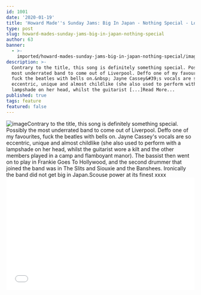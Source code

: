```yaml
---
id: 1001
date: '2020-01-19'
title: 'Howard Made''s Sunday Jams: Big In Japan - Nothing Special - Loose Lips'
type: post
slug: howard-mades-sunday-jams-big-in-japan-nothing-special
author: 63
banner:
  - >-
    imported/howard-mades-sunday-jams-big-in-japan-nothing-special/image1001.jpeg
description: >-
  Contrary to the title, this song is definitely something special. Possibly the
  most underrated band to come out of Liverpool. Deffo one of my favourites,
  fuck the beatles with bells on.&nbsp; Jayne Cassey&#39;s vocals are so
  eccentric, unique and almost childlike (she also used to perform with a
  lampshade on her head, whilst the guitarist [...]Read More...
published: true
tags: feature
featured: false
---
```

![image](../imported/howard-mades-sunday-jams-big-in-japan-nothing-special/image1001.jpeg)Contrary to the title, this song is definitely something special. Possibly the most underrated band to come out of Liverpool. Deffo one of my favourites, fuck the beatles with bells on. Jayne Cassey's vocals are so eccentric, unique and almost childlike (she also used to perform with a lampshade on her head, whilst the guitarist wore a kilt and the other members played in a camp and flamboyant manor). The bassist then went on to play in Frankie Goes To Hollywood, and the second drummer that joined the band was in The Slits and Siouxie and the Banshees. Ironically the band did not get big in Japan.Scouse power at its finest xxxx<iframe width='100%' height='300' scrolling='no' frameborder='no' allow='autoplay' src='//www.youtube.com/embed/8XwYpUho2zk?wmode=opaque'></iframe>